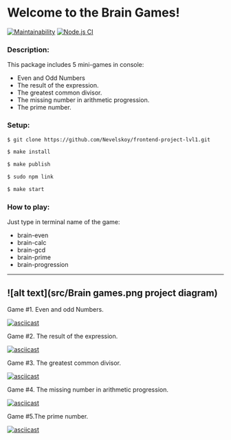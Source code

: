 # Welcome to the Brain Games!

[![Maintainability](https://api.codeclimate.com/v1/badges/812ff9f1526be7de3c52/maintainability)](https://codeclimate.com/github/Nevelskoy/frontend-project-lvl1/maintainability)
[![Node.js CI](https://github.com/Nevelskoy/frontend-project-lvl1/workflows/Node.js%20CI/badge.svg)](https://github.com/Nevelskoy/frontend-project-lvl1/actions)

### Description:
This package includes 5 mini-games in console:
* Even and Odd Numbers
* The result of the expression.
* The greatest common divisor.
* The missing number in arithmetic progression.
* The prime number. 

### Setup:
```sh
$ git clone https://github.com/Nevelskoy/frontend-project-lvl1.git
```
```sh
$ make install
```
```sh
$ make publish
```
```sh
$ sudo npm link
```
```sh
$ make start
```

### How to play:
Just type in terminal name of the game:
* brain-even
* brain-calc
* brain-gcd
* brain-prime
* brain-progression

---
![alt text](src/Brain games.png project diagram)
---
Game #1. Even and odd Numbers.

[![asciicast](https://asciinema.org/a/FP5emjpSNX194srIAHxcBLq6b.svg)](https://asciinema.org/a/FP5emjpSNX194srIAHxcBLq6b)

Game #2. The result of the expression.

[![asciicast](https://asciinema.org/a/4Xlm2zdXiFWjKg4aH60X2U4nZ.svg)](https://asciinema.org/a/4Xlm2zdXiFWjKg4aH60X2U4nZ)

Game #3. The greatest common divisor.

[![asciicast](https://asciinema.org/a/7gFEwNjsPPbyeI5IhYe7zbVie.svg)](https://asciinema.org/a/7gFEwNjsPPbyeI5IhYe7zbVie)

Game #4. The missing number in arithmetic progression.

[![asciicast](https://asciinema.org/a/3F59AO9NhaMuuROwzwbr4ai0s.svg)](https://asciinema.org/a/3F59AO9NhaMuuROwzwbr4ai0s)

Game #5.The prime number.

[![asciicast](https://asciinema.org/a/vTs4pY3CLWDx85YGliu7ToQSL.svg)](https://asciinema.org/a/vTs4pY3CLWDx85YGliu7ToQSL)
